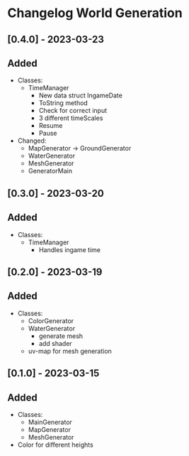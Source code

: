 ﻿# Changelog World Generation


## [0.4.0] - 2023-03-23
## Added
- Classes:
  - TimeManager
    - New data struct IngameDate
    - ToString method
    - Check for correct input
    - 3 different timeScales
    - Resume
    - Pause
- Changed:
  - MapGenerator -> GroundGenerator
  - WaterGenerator
  - MeshGenerator
  - GeneratorMain


## [0.3.0] - 2023-03-20
## Added
- Classes:
  - TimeManager
    - Handles ingame time


## [0.2.0] - 2023-03-19
## Added
- Classes:
  - ColorGenerator
  - WaterGenerator
    - generate mesh
    - add shader
  - uv-map for mesh generation


## [0.1.0] - 2023-03-15
## Added
- Classes:
  - MainGenerator
  - MapGenerator
  - MeshGenerator
- Color for different heights